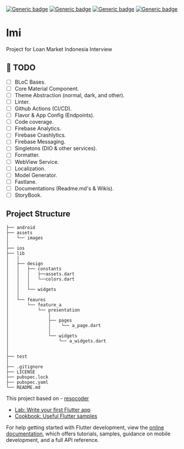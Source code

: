 
[![Generic badge](https://img.shields.io/badge/Flutter-3.7.10-blue)](https://flutter.dev/docs)
[![Generic badge](https://img.shields.io/badge/Dart-2.19.6-blue)](https://dart.dev/guides)
[![Generic badge](https://img.shields.io/badge/license-MIT-blue)](https://opensource.org/licenses/MIT)
[![Generic badge](https://img.shields.io/badge/Platform-iOS,Android,Web,MacOs-purple)](https://dart.dev/guides)

# lmi

Project for Loan Market Indonesia Interview

## 	:round_pushpin: TODO
- [ ] BLoC Bases.
- [ ] Core Material Component.
- [ ] Theme Abstraction (normal, dark, and other).
- [ ] Linter.
- [ ] Github Actions (CI/CD).
- [ ] Flavor & App Config (Endpoints).
- [ ] Code coverage.
- [ ] Firebase Analytics.
- [ ] Firebase Crashlytics.
- [ ] Firebase Messaging.
- [ ] Singletons (DIO & other services).
- [ ] Formatter.
- [ ] WebView Service.
- [ ] Localization.
- [ ] Model Generator.
- [ ] Fastlane.
- [ ] Documentations (Readme.md's & Wikis).
- [ ] StoryBook.

## Project Structure

```tree
├── android
├── assets
│   └── images
│
├── ios  
├── lib
│   │ 
│   ├── design
│   │   ├── constants
│   │   │   ├──assets.dart
│   │   │   └──colors.dart
│   │   │
│   │   └── widgets
│   │
│   └── feaures
│       └── feature_a
│           └── presentation
│               │
│               ├── pages
│               │    └── a_page.dart
│               │
│               └── widgets
│                   └── a_widgets.dart
│    
│
├── test
│
├── .gitignore
├── LICENSE
├── pubspec.lock
├── pubspec.yaml
└── README.md
```

This project based on
    - [resocoder](https://resocoder.com)

- [Lab: Write your first Flutter app](https://docs.flutter.dev/get-started/codelab)
- [Cookbook: Useful Flutter samples](https://docs.flutter.dev/cookbook)

For help getting started with Flutter development, view the
[online documentation](https://docs.flutter.dev/), which offers tutorials,
samples, guidance on mobile development, and a full API reference.
